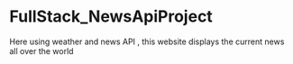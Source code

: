# FullStack_NewsApiProject
Here using weather and news API , this website displays the current news all over the world
